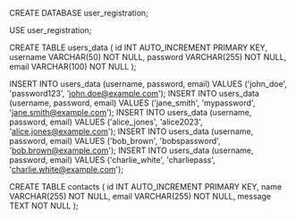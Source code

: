 CREATE DATABASE user_registration;

USE user_registration;

CREATE TABLE users_data (
    id INT AUTO_INCREMENT PRIMARY KEY,
    username VARCHAR(50) NOT NULL,
    password VARCHAR(255) NOT NULL,
    email VARCHAR(100) NOT NULL
);

INSERT INTO users_data (username, password, email) VALUES ('john_doe', 'password123', 'john.doe@example.com');
INSERT INTO users_data (username, password, email) VALUES ('jane_smith', 'mypassword', 'jane.smith@example.com');
INSERT INTO users_data (username, password, email) VALUES ('alice_jones', 'alice2023', 'alice.jones@example.com');
INSERT INTO users_data (username, password, email) VALUES ('bob_brown', 'bobspassword', 'bob.brown@example.com');
INSERT INTO users_data (username, password, email) VALUES ('charlie_white', 'charliepass', 'charlie.white@example.com');


CREATE TABLE contacts (
    id INT AUTO_INCREMENT PRIMARY KEY,
    name VARCHAR(255) NOT NULL,
    email VARCHAR(255) NOT NULL,
    message TEXT NOT NULL
);

